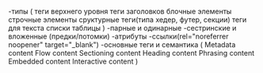 -типы (
теги верхнего уровня
теги заголовков
блочные элементы
строчные элементы
сруктурные теги(типа хедер, футер, секции)
теги для текста
списки
таблицы
)
-парные и одинарные
-сестринские и вложенные (предки/потомки)
-атрибуты
-ссылки(rel="noreferrer noopener" target="\_blank")
-основные теги и семантика (
Metadata content
Flow content
Sectioning content
Heading content
Phrasing content
Embedded content
Interactive content
)
